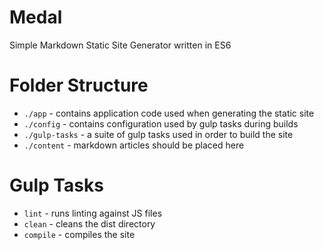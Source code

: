 # Medal
Simple Markdown Static Site Generator written in ES6

# Folder Structure
- `./app` - contains application code used when generating the static site
- `./config` - contains configuration used by gulp tasks during builds
- `./gulp-tasks` - a suite of gulp tasks used in order to build the site
- `./content` - markdown articles should be placed here

# Gulp Tasks
- `lint` - runs linting against JS files
- `clean` - cleans the dist directory
- `compile` - compiles the site
